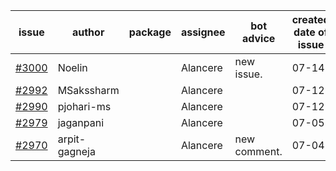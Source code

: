 | issue | author | package | assignee | bot advice | created date of issue | target release date | date from target |
| ------ | ------ | ------ | ------ | ------ | ------ | ------ | :-----: |
| [#3000](https://github.com/Azure/sdk-release-request/issues/3000) | Noelin |  | Alancere | new issue. | 07-14 | 08-01 |  |
| [#2992](https://github.com/Azure/sdk-release-request/issues/2992) | MSakssharm |  | Alancere |  | 07-12 | 07-26 |  |
| [#2990](https://github.com/Azure/sdk-release-request/issues/2990) | pjohari-ms |  | Alancere |  | 07-12 | 07-25 |  |
| [#2979](https://github.com/Azure/sdk-release-request/issues/2979) | jaganpani |  | Alancere |  | 07-05 | 07-19 |  |
| [#2970](https://github.com/Azure/sdk-release-request/issues/2970) | arpit-gagneja |  | Alancere | new comment. | 07-04 | 09-30 |  |
